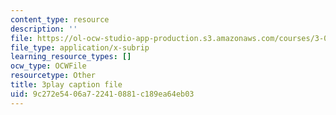 ```yaml
---
content_type: resource
description: ''
file: https://ol-ocw-studio-app-production.s3.amazonaws.com/courses/3-091sc-introduction-to-solid-state-chemistry-fall-2010/9c272e5406a722410881c189ea64eb03_UwZU-Lk26X4.srt
file_type: application/x-subrip
learning_resource_types: []
ocw_type: OCWFile
resourcetype: Other
title: 3play caption file
uid: 9c272e54-06a7-2241-0881-c189ea64eb03
---
```

